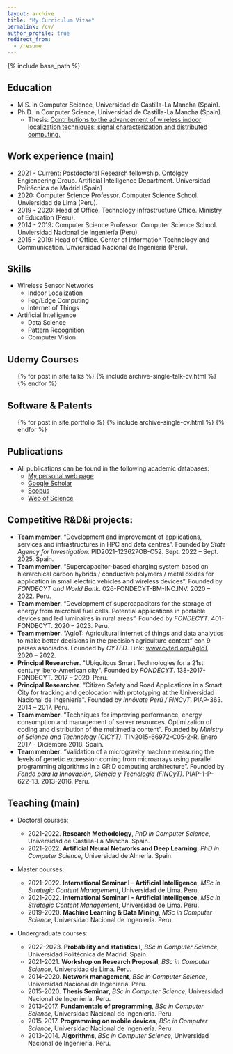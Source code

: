 ```yaml
---
layout: archive
title: "My Curriculum Vitae"
permalink: /cv/
author_profile: true
redirect_from:
  - /resume
---
```


{% include base_path %}

## Education
* M.S. in Computer Science, Universidad de Castilla-La Mancha (Spain).
* Ph.D. in Computer Science, Universidad de Castilla-La Mancha (Spain). 
  - Thesis: [Contributions to the advancement of wireless indoor localization techniques: signal characterization and distributed computing.](https://ruidera.uclm.es/xmlui/handle/10578/19354)

## Work experience (main)
* 2021 - Current: Postdoctoral Research fellowship. Ontolgoy Engieneering Group. Artificial Intelligence Department. Universidad Politécnica de Madrid (Spain)
* 2020: Computer Science Professor. Computer Science School. Unviersidad de Lima (Peru).
* 2019 - 2020: Head of Office. Technology Infrastructure Office. Ministry of Education (Peru).
* 2014 - 2019: Computer Science Professor. Computer Science School. Unviersidad Nacional de Ingeniería (Peru).
* 2015 - 2019: Head of Office. Center of Information Technology and Communication. Unviersidad Nacional de Ingeniería (Peru).

## Skills
* Wireless Sensor Networks
  * Indoor Localization
  * Fog/Edge Computing
  * Internet of Things
* Artificial Intelligence
  * Data Science
  * Pattern Recognition
  * Computer Vision

## Udemy Courses
  <ul>{% for post in site.talks %}
    {% include archive-single-talk-cv.html %}
  {% endfor %}</ul>

## Software & Patents
  <ul>{% for post in site.portfolio %}
    {% include archive-single-cv.html %}
  {% endfor %}</ul>

## Publications
* All publications can be found in the following academic databases:
  - [My personal web page](https://manuelcastillo.eu/publications/)
  * [Google Scholar](https://scholar.google.es/citations?hl=es&authuser=2&user=r0JytwIAAAAJ)
  * [Scopus](https://www.scopus.com/authid/detail.uri?authorId=57200871251)
  * [Web of Science](https://www.webofscience.com/wos/author/record/O-9762-2017)

## Competitive R&D&i projects:
- **Team member**. “Development and improvement of applications, services and infrastructures in HPC and data centres”. Founded by _State Agency for Investigation_. PID2021-123627OB-C52. Sept. 2022 – Sept. 2025. Spain.
- **Team member**. “Supercapacitor-based charging system based on hierarchical carbon hybrids / conductive polymers / metal oxides for application in small electric vehicles and wireless devices”. Founded by _FONDECYT and World Bank_. 026-FONDECYT-BM-INC.INV. 2020 – 2022. Peru. 
- **Team member**. “Development of supercapacitors for the storage of energy from microbial fuel cells. Potential applications in portable devices and led luminaires in rural areas”. Founded by _FONDECYT_. 401-FONDECYT. 2020 – 2023. Peru. 
- **Team member**. “AgIoT: Agricultural internet of things and data analytics to make better decisions in the precision agriculture context” con 9 países asociados. Founded by _CYTED_. Link: www.cyted.org/AgIoT. 2020 – 2022. 
- **Principal Researcher**. "Ubiquitous Smart Technologies for a 21st century Ibero-American city". Founded by _FONDECYT_. 138-2017-FONDECYT. 2017 – 2020. Peru.
- **Principal Researcher**. “Citizen Safety and Road Applications in a Smart City for tracking and geolocation with prototyping at the Universidad Nacional de Ingeniería". Founded by _Innóvate Perú / FINCyT_. PIAP-363. 2014 – 2017. Peru.
- **Team member**. “Techniques for improving performance, energy consumption and management of server resources. Optimization of coding and distribution of the multimedia content”. Founded by _Ministry of Science and Technology (CICYT)_. TIN2015-66972-C05-2-R. Enero 2017 – Diciembre 2018. Spain.
- **Team member**. “Validation of a microgravity machine measuring the levels of genetic expression coming from microarrays using parallel programming algorithms in a GRID computing architecture”. Founded by _Fondo para la Innovación, Ciencia y Tecnología (FINCyT)_. PIAP-1-P-622-13. 2013-2016. Peru.
  
## Teaching (main)
- Doctoral courses:
  - 2021-2022. **Research Methodology**, *PhD in Computer Science*, Universidad de Castilla-La Mancha. Spain.
  - 2021-2022. **Artificial Neural Networks and Deep Learning**, *PhD in Computer Science*, Universidad de Almería. Spain.

- Master courses:
  - 2021-2022. **International Seminar I - Artificial Intelligence**, *MSc in Strategic Content Management*, Universidad de Lima. Peru.
  - 2021-2022. **International Seminar I - Artificial Intelligence**, *MSc in Strategic Content Management*, Universidad de Lima. Peru.
  - 2019-2020. **Machine Learning & Data Mining**, *MSc in Computer Science*, Universidad Nacional de Ingeniería. Peru.

- Undergraduate courses:
  - 2022-2023. **Probability and statistics I**, *BSc in Computer Science*, Universidad Politécnica de Madrid. Spain.
  - 2021-2021. **Workshop on Research Proposal**, *BSc in Computer Science*, Universidad de Lima. Peru.
  - 2014-2020. **Network management**, *BSc in Computer Science*, Universidad Nacional de Ingeniería. Peru.
  - 2015-2020. **Thesis Seminar**, *BSc in Computer Science*, Universidad Nacional de Ingeniería. Peru.
  - 2013-2017. **Fundamentals of programming**, *BSc in Computer Science*, Universidad Nacional de Ingeniería. Peru.
  - 2015-2017. **Programming on mobile devices**, *BSc in Computer Science*, Universidad Nacional de Ingeniería. Peru.
  - 2013-2014. **Algorithms**, *BSc in Computer Science*, Universidad Nacional de Ingeniería. Peru.